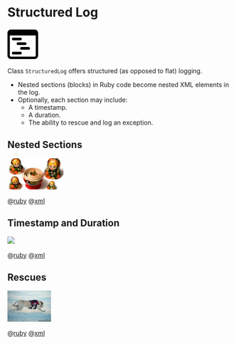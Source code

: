 # Structured Log
<img src="images/structured.png" height="70"> 

<!-- [![Gem Version](https://badge.fury.io/rb/structured_log.svg)](https://badge.fury.io/rb/structured_log) -->

Class <code>StructuredLog</code> offers structured (as opposed to flat) logging.

<ul>
<li>Nested sections (blocks) in Ruby code become nested XML elements in the log.
<li>Optionally, each section may include:
<ul>
<li>A timestamp.
<li>A duration.
<li>The ability to rescue and log an exception.
</ul>
</ul>

## Nested Sections
<img src="images/nesting.jpg" height="70">

@[ruby](sections.rb)
@[xml](sections.xml)

## Timestamp and Duration
<img src="images/time.ico" height="70">

@[ruby](time.rb)
@[xml](time.xml)

## Rescues
<img src="images/rescue.jpg" height="70">

@[ruby](rescue.rb)
@[xml](rescue.xml)
